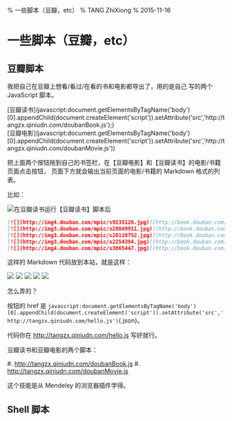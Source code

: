 % 一些脚本（豆瓣，etc）
% TANG ZhiXiong
% 2015-11-16

一些脚本（豆瓣，etc）
==================

豆瓣脚本
--------

我把自己在豆瓣上想看/看过/在看的书和电影都导出了，用的是自己
写的两个 JavaScript 脚本。

<div id="buckets"><div>[豆瓣读书](javascript:document.getElementsByTagName('body')[0].appendChild(document.createElement('script')).setAttribute('src','http://tangzx.qiniudn.com/doubanBook.js');)</div><div>[豆瓣电影](javascript:document.getElementsByTagName('body')[0].appendChild(document.createElement('script')).setAttribute('src','http://tangzx.qiniudn.com/doubanMovie.js'))</div></div>

把上面两个按钮拖到自己的书签栏，在【豆瓣电影】和【豆瓣读书】的电影/书籍页面点击按钮，
页面下方就会输出当前页面的电影/书籍的 Markdown 格式的列表。

比如：

![在豆瓣读书运行【豆瓣读书】脚本后](http://gnat.qiniudn.com/doubanBook.png)

```markdown
[![](http://img4.douban.com/mpic/s9233126.jpg)](http://book.douban.com/subject/3004255/ "编程之美")
[![](http://img3.douban.com/mpic/s28049911.jpg)](http://book.douban.com/subject/25863979/ "民主的阴暗面")
[![](http://img3.douban.com/mpic/s28110752.jpg)](http://book.douban.com/subject/19973015/ "Operating Systems")
[![](http://img3.douban.com/mpic/s2254394.jpg)](http://book.douban.com/subject/1126207/ "斯巴达克斯")
[![](http://img4.douban.com/mpic/s3865447.jpg)](http://book.douban.com/subject/3826899/ "布鲁克林有棵树")
```

这样的 Markdown 代码放到本站，就是这样：

[![](http://img4.douban.com/mpic/s9233126.jpg)](http://book.douban.com/subject/3004255/ "编程之美")
[![](http://img3.douban.com/mpic/s28049911.jpg)](http://book.douban.com/subject/25863979/ "民主的阴暗面")
[![](http://img3.douban.com/mpic/s28110752.jpg)](http://book.douban.com/subject/19973015/ "Operating Systems")
[![](http://img3.douban.com/mpic/s2254394.jpg)](http://book.douban.com/subject/1126207/ "斯巴达克斯")
[![](http://img4.douban.com/mpic/s3865447.jpg)](http://book.douban.com/subject/3826899/ "布鲁克林有棵树")

怎么弄的？

按钮的 href 是 `javascript:document.getElementsByTagName('body')[0].appendChild(document.createElement('script')).setAttribute('src','http://tangzx.qiniudn.com/hello.js')`{.json}。

代码你在 <http://tangzx.qiniudn.com/hello.js> 写好就行。

豆瓣读书和豆瓣电影的两个脚本：

#. <http://tangzx.qiniudn.com/doubanBook.js>
#. <http://tangzx.qiniudn.com/doubanMovie.js>

这个技能是从 Mendeley 的浏览器插件学得。

Shell 脚本
----------

<!--

```bash
# /bin/bash

: '
4096 Jan 10 02:10 .
drwxr-xr-x 46 gnat gnat 28672 Jan 10 02:17 ..
lrwxrwxrwx  1 gnat gnat    45 Jan  6 00:50 c11 -> /home/gnat/git/mine/ring/scripts/gcc_cxx11.sh
lrwxrwxrwx  1 gnat gnat    44 Jan  6 00:52 doc -> /home/gnat/git/mine/ring/scripts/doc_host.sh
lrwxrwxrwx  1 gnat gnat    49 Jan  6 09:16 doc_index -> /home/gnat/git/mine/ring/scripts/gen_doc_index.sh
lrwxrwxrwx  1 gnat gnat    29 Jan  6 21:22 eclipse -> /home/gnat/bin/kepler/eclipse
lrwxrwxrwx  1 gnat gnat    47 Jan  6 01:18 feed -> /home/gnat/git/mine/ring/scripts/meta_gen_sl.sh
lrwxrwxrwx  1 gnat gnat    42 Jan  6 00:54 i -> /home/gnat/git/mine/ring/scripts/p_note.sh
lrwxrwxrwx  1 gnat gnat    47 Jan  6 09:13 make_x -> /home/gnat/git/mine/ring/scripts/meta_make_x.sh
lrwxrwxrwx  1 gnat gnat    39 Jan 10 02:10 neo -> /home/gnat/git/mine/ring/scripts/neo.sh
lrwxrwxrwx  1 gnat gnat    48 Jan  3 11:51 note -> /home/gnat/git/mine/ring/scripts/append_notes.sh
lrwxrwxrwx  1 gnat gnat    50 Jan  6 00:48 opencv -> /home/gnat/git/mine/ring/scripts/compile_opencv.sh
lrwxrwxrwx  1 gnat gnat    56 Jan  6 01:13 opencv11 -> /home/gnat/git/mine/ring/scripts/compile_opencv_c++0x.sh
'

ln -s /home/gnat/git/mine/ring/scripts/gcc_cxx11.sh c11
ln -s /home/gnat/git/mine/ring/scripts/doc_host.sh doc
ln -s /home/gnat/git/mine/ring/scripts/gen_doc_index.sh doc_index
ln -s /home/gnat/git/mine/ring/scripts/meta_gen_sl.sh feed
ln -s /home/gnat/git/mine/ring/scripts/p_note.sh i
ln -s /home/gnat/git/mine/ring/scripts/meta_make_x.sh make_x
ln -s /home/gnat/git/mine/ring/scripts/neo.sh neo
ln -s /home/gnat/git/mine/ring/scripts/append_notes.sh note
ln -s /home/gnat/git/mine/ring/scripts/compile_opencv.sh opencv
ln -s /home/gnat/git/mine/ring/scripts/compile_opencv_c++0x.sh opencv11

echo done
```

#/bis/bash


# GitHub
# ------

### Mine

git=(
neo_keybord_layout
gat
read
slides
Calibre-nongui
notes
wuhan-pubbike-project
hexo-blog
brain
gnat
pandoc-templates
new-repo
center
Sounds-of-Street-View-Framework
tucao
dotfiles
sample-codes
homework
codes
district10.github.io
Pattern_Classification
extended-programmer-dvorak
misc
codecombat
TranslateProject
)

for g in ${git[*]};
do
    echo 


### forked

HUST-Undergraduage-Thesis
Jsource
renren-relationship
Hyperlapse.js
algorithms
writings
xcape
sunpinyin
scikit-learn
ergoemacs-mode
chrome-app-samples
Keyboard-Heatmap
hexo
d3
gitbook
javascript
knitr-examples
InterImmBook
mastering-emacs-in-one-year-guide
CodeMirror
iqq
javascript-astar
StreetView

-->